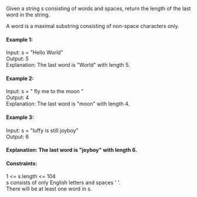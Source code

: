 Given a string s consisting of words and spaces, return the length of the last word in the string.

A word is a maximal substring consisting of non-space characters only.

 

#### Example 1:

Input: s = "Hello World" <br>
Output: 5<br>
Explanation: The last word is "World" with length 5.<br>
#### Example 2:

Input: s = "   fly me   to   the moon  "<br>
Output: 4<br>
Explanation: The last word is "moon" with length 4.<br>
#### Example 3:

Input: s = "luffy is still joyboy"<br>
Output: 6<br>
#### Explanation: The last word is "joyboy" with length 6.<br>
 

#### Constraints:

1 <= s.length <= 104<br>
s consists of only English letters and spaces ' '.<br>
There will be at least one word in s.<br>

